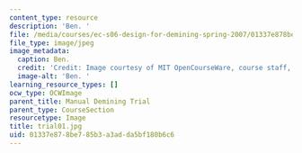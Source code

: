```yaml
---
content_type: resource
description: 'Ben. '
file: /media/courses/ec-s06-design-for-demining-spring-2007/01337e878be785b3a3adda5bf180b6c6_trial01.jpg
file_type: image/jpeg
image_metadata:
  caption: Ben.
  credit: 'Credit: Image courtesy of MIT OpenCourseWare, course staff, and students.'
  image-alt: 'Ben. '
learning_resource_types: []
ocw_type: OCWImage
parent_title: Manual Demining Trial
parent_type: CourseSection
resourcetype: Image
title: trial01.jpg
uid: 01337e87-8be7-85b3-a3ad-da5bf180b6c6
---
```

